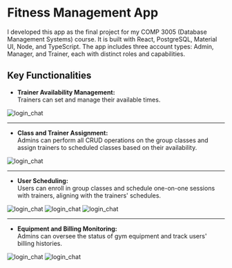 # Fitness Management App

I developed this app as the final project for my COMP 3005 (Database Management Systems) course. It is built with React, PostgreSQL, Material UI, Node, and TypeScript. The app includes three account types: Admin, Manager, and Trainer, each with distinct roles and capabilities.

## Key Functionalities

- **Trainer Availability Management:**  
  Trainers can set and manage their available times.

<img alt="login_chat" src="https://github.com/user-attachments/assets/0533901d-598b-4ffc-93b3-2bc26587c49a">

---

- **Class and Trainer Assignment:**  
 Admins can perform all CRUD operations on the group classes and assign trainers to scheduled classes based on their availability.

<img alt="login_chat" src="https://github.com/user-attachments/assets/5a55c27f-c30a-4252-8035-091234731369">

---
- **User Scheduling:**  
  Users can enroll in group classes and schedule one-on-one sessions with trainers, aligning with the trainers' schedules.

<img alt="login_chat" src="https://github.com/user-attachments/assets/f300c06e-1fe7-4e61-8108-bbe8d0aaa824">
<img alt="login_chat" src="https://github.com/user-attachments/assets/f2634dea-593f-43c8-98ae-78daeab9ed4b">
<img alt="login_chat" src="https://github.com/user-attachments/assets/2f6eaf20-a2a5-4d64-8fcc-51d8bc8d8c70">

---

- **Equipment and Billing Monitoring:**  
  Admins can oversee the status of gym equipment and track users' billing histories.

<img alt="login_chat" src="https://github.com/user-attachments/assets/6cbc9919-0e7c-4b07-bab2-37d107c8b644">
<img alt="login_chat" src="https://github.com/user-attachments/assets/00b49c8e-d3d0-4d5f-962d-d89793878418">
